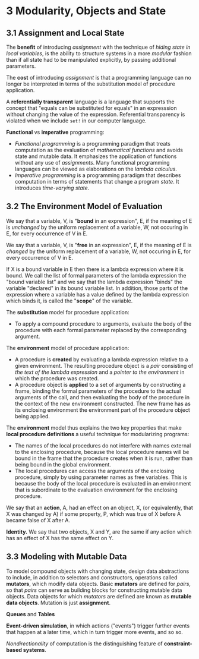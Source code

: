 # 3 Modularity, Objects and State

## 3.1 Assignment and Local State

The **benefit** of introducing _assignment_ with the technique of _hiding state in local variables_, is the ability to structure systems in a more _modular_ fashion than if all state had to be manipulated explicitly, by passing additional parameters.

The **cost** of introducing _assignment_ is that a programming language can no longer be interpreted in terms of the substitution model of procedure application.

A **referentially transparent** language is a language that supports the concept that "equals can be substituted for equals" in an expresssion without changing the value of the expression. Referential transparency is violated when we include `set!` in our computer language.

**Functional** vs **imperative** programming:

* _Functional programming_ is a programming paradigm that treats computation as the evaluation of _mathematical functions_ and avoids state and mutable data. It emphasizes the application of functions without any use of _assignments_. Many functional programming languages can be viewed as elaborations on the _lambda calculus_.
* _Imperative programming_ is a programming paradigm that describes computation in terms of statements that change a program _state_. It introduces _time-varying state_.


## 3.2 The Environment Model of Evaluation

We say that a variable, V, is "**bound** in an expression", E, if the meaning of E is _unchanged_ by the uniform replacement of a variable, W, not occuring in E, for every occurrence of V in E.

We say that a variable, V, is "**free** in an expression", E, if the meaning of E is _changed_ by the uniform replacement of a variable, W, not occuring in E, for every occurrence of V in E.

If X is a bound variable in E then there is a lambda expression where it is bound. We call the list of formal parameters of the lambda expression the "bound variable list" and we say that the lambda expression "binds" the variable "declared" in its bound variable list. In addition, those parts of the expression where a variable has a value defined by the lambda expression which binds it, is called the "**scope**" of the variable.

The **substitution** model for procedure application:

* To apply a compound procedure to arguments, evaluate the body of the procedure with each formal parameter replaced by the corresponding argument.

The **environment** model of procedure application:

* A procedure is **created** by evaluating a lambda expression relative to a given environment. The resulting procedure object is a _pair_ consisting of _the text of the lambda expression_ and a _pointer to the environment_ in which the procedure was created.
* A procedure object is **applied** to a set of arguments by constructing a frame, binding the formal parameters of the procedure to the actual arguments of the call, and then evaluating the body of the procedure in the context of the new environment constructed. The new frame has as its enclosing environment the environment part of the procedure object being applied.

The **environment** model thus explains the two key properties that make **local procedure definitions** a useful technique for modularizing programs:

* The names of the local procedures do not interfere with names external to the enclosing procedure, because the local procedure names will be bound in the frame that the procedure creates when it is run, rather than being bound in the global environment.
* The local procedures can access the arguments of the enclosing procedure, simply by using parameter names as free variables. This is because the body of the local procedure is evaluated in an environment that is subordinate to the evaluation environment for the enclosing procedure.

We say that an **action**, A, had an effect on an object, X, (or equivalently, that X was changed by A) if some property, P, which was true of X before A became false of X after A.

**Identity.** We say that two objects, X and Y, are the same if any action which has an effect of X has the same effect on Y.


## 3.3 Modeling with Mutable Data

To model compound objects with changing state, design data abstractions to include, in addition to selectors and constructors, operations called **mutators**, which modify data objects. Basic **mutators** are defined for _pairs_, so that _pairs_ can serve as building blocks for constructing mutable data objects. Data objects for which _mutators_ are defined are known as **mutable data objects**. Mutation is just **assignment**.

**Queues** and **Tables**

**Event-driven simulation**, in which actions ("events") trigger further events that happen at a later time, which in turn trigger more events, and so so.

_Nondirectionality_ of computation is the distinguishing feature of **constraint-based systems**.
